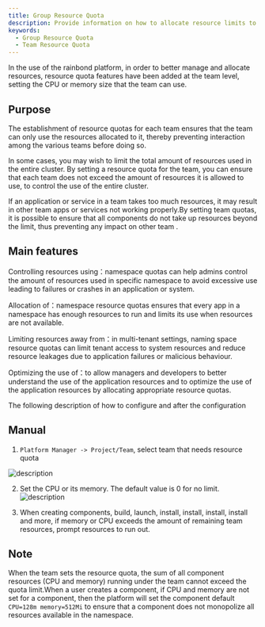 ```yaml
---
title: Group Resource Quota
description: Provide information on how to allocate resource limits to teams.
keywords:
  - Group Resource Quota
  - Team Resource Quota
---
```


In the use of the rainbond platform, in order to better manage and allocate resources, resource quota features have been added at the team level, setting the CPU or memory size that the team can use.

## Purpose

The establishment of resource quotas for each team ensures that the team can only use the resources allocated to it, thereby preventing interaction among the various teams before doing so.

In some cases, you may wish to limit the total amount of resources used in the entire cluster. By setting a resource quota for the team, you can ensure that each team does not exceed the amount of resources it is allowed to use, to control the use of the entire cluster.

If an application or service in a team takes too much resources, it may result in other team apps or services not working properly.By setting team quotas, it is possible to ensure that all components do not take up resources beyond the limit, thus preventing any impact on other team
.

## Main features

Controlling resources using：namespace quotas can help admins control the amount of resources used in specific namespace to avoid excessive use leading to failures or crashes in an application or system.

Allocation of：namespace resource quotas ensures that every app in a namespace has enough resources to run and limits its use when resources are not available.

Limiting resources away from：in multi-tenant settings, naming space resource quotas can limit tenant access to system resources and reduce resource leakages due to application failures or malicious behaviour.

Optimizing the use of：to allow managers and developers to better understand the use of the application resources and to optimize the use of the application resources by allocating appropriate resource quotas.

The following description of how to configure and after the configuration

## Manual

1. `Platform Manager -> Project/Team`, select team that needs resource quota

![description](https://static.goodrain.com/docs/enterprise-app/team-resource/team-resource.png)

2. Set the CPU or its memory. The default value is 0 for no limit.
   ![description](https://static.goodrain.com/docs/enterprise-app/team-resource/quota.png)

3. When creating components, build, launch, install, install, install, install and more, if memory or CPU exceeds the amount of remaining team resources, prompt resources to run out.

## Note

When the team sets the resource quota, the sum of all component resources (CPU and memory) running under the team cannot exceed the quota limit.When a user creates a component, if CPU and memory are not set for a component,
then the platform will set the component default `CPU=128m memory=512Mi` to ensure that a component does not monopolize all resources available in the namespace.
